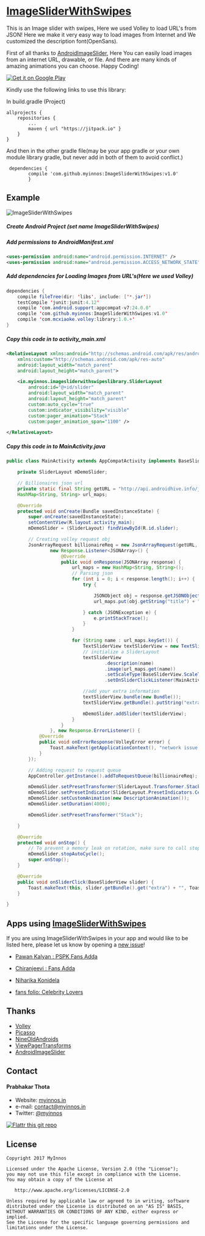 # [ImageSliderWithSwipes](https://myinnos.github.io/ImageSliderWithSwipes/ "View Website - ImageSliderWithSwipes")

This is an Image slider with swipes, Here we used Volley to load URL's from JSON! Here we make it very easy way to load images from Internet and We customized the description font(OpenSans).

First of all thanks to [AndroidImageSlider](https://github.com/daimajia/AndroidImageSlider "AndroidImageSlider"), Here You can easily load images from an internet URL, drawable, or file. And there are many kinds of amazing animations you can choose. Happy Coding!

[![Get it on Google Play](https://raw.github.com/repat/README-template/master/googleplay.png)](https://ff.app.link/gt_get_app)

Kindly use the following links to use this library:

In build.gradle (Project)

	allprojects {
		repositories {
			...
			maven { url "https://jitpack.io" }
		}
	}
	
And then in the other gradle file(may be your app gradle or your own module library gradle, but never add in both of them to avoid conflict.)
	
	 dependencies {
	        compile 'com.github.myinnos:ImageSliderWithSwipes:v1.0'
	        }

## Example

![ImageSliderWithSwipes](https://s19.postimg.org/ltckouhlv/Image_Slider_With_Swipes.png)

##### Create Android Project (set name ImageSliderWithSwipes)

##### Add permissions to AndroidManifest.xml

```xml
<uses-permission android:name="android.permission.INTERNET" />
<uses-permission android:name="android.permission.ACCESS_NETWORK_STATE" />
```

##### Add dependencies for Loading Images from URL's(Here we used Volley)

```java
dependencies {
    compile fileTree(dir: 'libs', include: ['*.jar'])
    testCompile 'junit:junit:4.12'
    compile 'com.android.support:appcompat-v7:24.0.0'
    compile 'com.github.myinnos:ImageSliderWithSwipes:v1.0'
    compile 'com.mcxiaoke.volley:library:1.0.+'
}
```

##### Copy this code in to activity_main.xml

```xml
<RelativeLayout xmlns:android="http://schemas.android.com/apk/res/android"
    xmlns:custom="http://schemas.android.com/apk/res-auto"
    android:layout_width="match_parent"
    android:layout_height="match_parent">

    <in.myinnos.imagesliderwithswipeslibrary.SliderLayout
        android:id="@+id/slider"
        android:layout_width="match_parent"
        android:layout_height="match_parent"
        custom:auto_cycle="true"
        custom:indicator_visibility="visible"
        custom:pager_animation="Stack"
        custom:pager_animation_span="1100" />

</RelativeLayout>
```
##### Copy this code in to MainActivity.java

```java
public class MainActivity extends AppCompatActivity implements BaseSliderView.OnSliderClickListener {

    private SliderLayout mDemoSlider;

    // Billionaires json url
    private static final String getURL = "http://api.androidhive.info/json/movies.json";
    HashMap<String, String> url_maps;

    @Override
    protected void onCreate(Bundle savedInstanceState) {
        super.onCreate(savedInstanceState);
        setContentView(R.layout.activity_main);
        mDemoSlider = (SliderLayout) findViewById(R.id.slider);

        // Creating volley request obj
        JsonArrayRequest billionaireReq = new JsonArrayRequest(getURL,
                new Response.Listener<JSONArray>() {
                    @Override
                    public void onResponse(JSONArray response) {
                        url_maps = new HashMap<String, String>();
                        // Parsing json
                        for (int i = 0; i < response.length(); i++) {
                            try {

                                JSONObject obj = response.getJSONObject(i);
                                url_maps.put(obj.getString("title") + " - " + obj.getString("releaseYear"), obj.getString("image"));

                            } catch (JSONException e) {
                                e.printStackTrace();
                            }
                        }

                        for (String name : url_maps.keySet()) {
                            TextSliderView textSliderView = new TextSliderView(MainActivity.this);
                            // initialize a SliderLayout
                            textSliderView
                                    .description(name)
                                    .image(url_maps.get(name))
                                    .setScaleType(BaseSliderView.ScaleType.CenterCrop)
                                    .setOnSliderClickListener(MainActivity.this);

                            //add your extra information
                            textSliderView.bundle(new Bundle());
                            textSliderView.getBundle().putString("extra", name);

                            mDemoSlider.addSlider(textSliderView);
                        }
                    }
                }, new Response.ErrorListener() {
            @Override
            public void onErrorResponse(VolleyError error) {
                Toast.makeText(getApplicationContext(), "network issue: please enable wifi/mobile data", Toast.LENGTH_SHORT).show();
            }
        });

        // Adding request to request queue
        AppController.getInstance().addToRequestQueue(billionaireReq);

        mDemoSlider.setPresetTransformer(SliderLayout.Transformer.Stack);
        mDemoSlider.setPresetIndicator(SliderLayout.PresetIndicators.Center_Top);
        mDemoSlider.setCustomAnimation(new DescriptionAnimation());
        mDemoSlider.setDuration(4000);

        mDemoSlider.setPresetTransformer("Stack");

    }

    @Override
    protected void onStop() {
        // To prevent a memory leak on rotation, make sure to call stopAutoCycle() on the slider before activity or fragment is destroyed
        mDemoSlider.stopAutoCycle();
        super.onStop();
    }

    @Override
    public void onSliderClick(BaseSliderView slider) {
        Toast.makeText(this, slider.getBundle().get("extra") + "", Toast.LENGTH_SHORT).show();
    }

}

```
## Apps using [ImageSliderWithSwipes](https://myinnos.github.io/ImageSliderWithSwipes/ "View Website - ImageSliderWithSwipes")
If you are using ImageSliderWithSwipes in your app and would like to be listed here, please let us know by opening a [new issue](https://github.com/myinnos/ImageSliderWithSwipes/issues/new)!

 * [Pawan Kalyan : PSPK Fans Adda](https://play.google.com/store/apps/details?id=com.myinnos.pawankalyan "Pawan Kalyan : PSPK Fans Adda")

 * [Chiranjeevi : Fans Adda](https://play.google.com/store/apps/details?id=com.myinnos.chiru "Chiranjeevi : Fans Adda")
 
 * [Niharika Konidela](https://play.google.com/store/apps/details?id=com.fansfolio.niharika "Niharika Konidela")
 
 * [fans folio: Celebrity Lovers](https://play.google.com/store/apps/details?id=in.myinnos.fansfolio "fans folio: Celebrity Lovers")


## Thanks
- [Volley](https://github.com/mcxiaoke/android-volley)
- [Picasso](https://github.com/square/picasso)
- [NineOldAndroids](https://github.com/JakeWharton/NineOldAndroids)
- [ViewPagerTransforms](https://github.com/ToxicBakery/ViewPagerTransforms)
- [AndroidImageSlider](https://github.com/daimajia/AndroidImageSlider)

## Contact
#### Prabhakar Thota
* Website: [myinnos.in](http://www.myinnos.in "Prabhakar Thota")
* e-mail: contact@myinnos.in
* Twitter: [@myinnos](https://twitter.com/myinnos "Prabhakar Thota on twitter")

[![Flattr this git repo](http://api.flattr.com/button/flattr-badge-large.png)](https://flattr.com/submit/auto?user_id=username&url=https://github.com/myinnos/ImageSliderWithSwipes&title=ImageSliderWithSwipes&language=&tags=github&category=software) 

License
-------

    Copyright 2017 MyInnos

    Licensed under the Apache License, Version 2.0 (the "License");
    you may not use this file except in compliance with the License.
    You may obtain a copy of the License at

       http://www.apache.org/licenses/LICENSE-2.0

    Unless required by applicable law or agreed to in writing, software
    distributed under the License is distributed on an "AS IS" BASIS,
    WITHOUT WARRANTIES OR CONDITIONS OF ANY KIND, either express or implied.
    See the License for the specific language governing permissions and
    limitations under the License.
